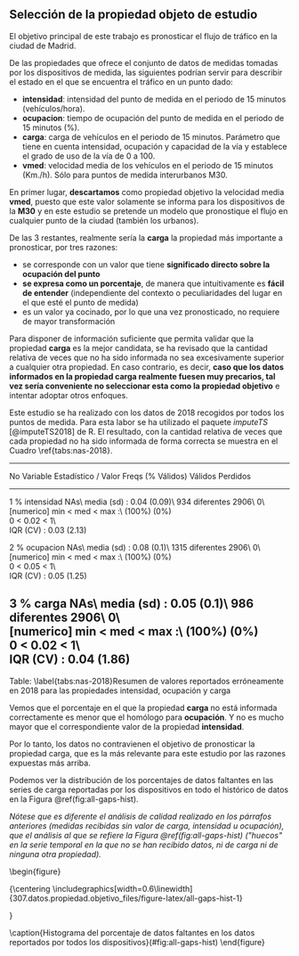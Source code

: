 




## Selección de la propiedad objeto de estudio

El objetivo principal de este trabajo es pronosticar el flujo de tráfico en la ciudad de Madrid.

De las propiedades que ofrece el conjunto de datos de medidas tomadas por los dispositivos de medida, las siguientes podrían servir para describir el estado en el que se encuentra el tráfico en un punto dado:

* **intensidad**: intensidad del punto de medida en el periodo de 15 minutos (vehículos/hora).
* **ocupacion**: tiempo de ocupación del punto de medida en el periodo de 15 minutos (%).
* **carga**: carga de vehículos en el periodo de 15 minutos. Parámetro que tiene en cuenta intensidad, ocupación y capacidad de la vía y establece el grado de uso de la vía de 0 a 100. 
* **vmed**: velocidad media de los vehículos en el periodo de 15 minutos (Km./h). Sólo para puntos de medida interurbanos M30.

En primer lugar, **descartamos** como propiedad objetivo la velocidad media **vmed**, puesto que este valor solamente se informa para los dispositivos de la **M30** y en este estudio se pretende un modelo que pronostique el flujo en cualquier punto de la ciudad (también los urbanos).

De las 3 restantes, realmente sería la **carga** la propiedad más importante a pronosticar, por tres razones:

* se corresponde con un valor que tiene **significado directo sobre la ocupación del punto**
* **se expresa como un porcentaje**, de manera que intuitivamente es **fácil de entender** (independiente del contexto o peculiaridades del lugar en el que esté el punto de medida)
* es un valor ya cocinado, por lo que una vez pronosticado, no requiere de mayor transformación

<!-- La propiedad **carga** depende de otras tres: **ocupación**, **intensidad** y **capacidad**. Sin embargo, resulta bastante curioso el hecho de que la propiedad **capacidad** no forme parte de ninguno de los dos conjuntos de datos (flujo y localización).  -->

<!-- $\color{red}{\text{TODO: aclararlo con el Ayuntamiento.}}$ -->

<!-- Igualmente, resulta curioso que haya casos en los que estando informadas las propiedades **ocupación** e **intensidad** no esté informado el valor de **carga**. Esto ocurre con cierta frecuencia. -->

<!-- $\color{red}{\text{TODO: aclararlo con el Ayuntamiento.}}$ -->

<!-- De hecho, en los datos informados por todos los dispositivos (en sus distintas propiedades) se observan con frecuencia fallas a lo largo del tiempo. -->

<!-- Por ejemplo, si analizamos los datos del dispositivo **1002** a finales de Octubre de 2018 vemos que: -->

<!-- * **los datos de carga no han sido informados**, pese a que sí están informados los datos de intensidad y ocupación. -->
<!-- * los datos de **ocupación** tienen fallas para los días 29 y 31. -->
<!-- * los datos de **intensidad** tienen fallas para los días 29 y 31. -->

<!-- Lo podemos observar en la Figura \@ref(fig:gaps-1002). -->

<!-- ```{r gaps-1002, fig.cap='Métricas informadas por el dispositivo 1.002 a finales de Octubre de 2018'} -->
<!-- require('ggplot2') -->
<!-- require('gridExtra') -->
<!-- require('padr') -->
<!-- require('xts') -->

<!-- metrics <- tff.get.parsed.metrics(d = 1002) -->
<!-- metrics.xts <- metrics %>% tff.clean %>% tff.pad %>% tff.as.xts -->

<!-- grid.arrange(arrangeGrob(autoplot(metrics.xts$intensidad %>% tail(1000)) + -->
<!--                            xlab('Intensidad') +  ylab('vehículos/hora'), -->
<!--                          autoplot(metrics.xts$ocupacion %>% tail(1000)) + -->
<!--                            xlab('Ocupación') +  ylab('tiempo/hora'), -->
<!--                          ncol = 2), -->
<!--              autoplot(metrics.xts$carga %>% tail(1000)) + -->
<!--                xlab('Carga') +  ylab('%'), -->
<!--              nrow = 2) -->
<!-- pool::poolClose(tff.get.conn()) -->
<!-- ``` -->

Para disponer de información suficiente que permita validar que la propiedad **carga** es la mejor candidata, se ha revisado que la cantidad relativa de veces que no ha sido informada no sea excesivamente superior a cualquier otra propiedad. En caso contrario, es decir, **caso que los datos informados en la propiedad carga realmente fuesen muy precarios, tal vez sería conveniente no seleccionar esta como la propiedad objetivo** e intentar adoptar otros enfoques.

Este estudio se ha realizado con los datos de 2018 recogidos por todos los puntos de medida. Para esta labor se ha utilizado el paquete *imputeTS* [@imputeTS2018] de R. El resultado, con la cantidad relativa de veces que cada propiedad no ha sido informada de forma correcta se muestra en el Cuadro \ref{tabs:nas-2018}.


<!-- ```{r, results = 'asis'} -->
<!-- require('RMySQL') -->

<!-- TODO: tal vez volver a calcular estos valores -->
<!-- TODO: esto no se dibuja bien en pdf y no sé por qué es -->
<!-- nas <- dbGetQuery(tff.get.conn(), -->
<!--                   "select -->
<!--                    `intensidad.numberNAs`/`intensidad.lengthTimeSeries` as `% intensidad NAs`, -->
<!--                    `ocupacion.numberNAs`/`ocupacion.lengthTimeSeries` as `% ocupacion NAs`, -->
<!--                    `carga.numberNAs`/`carga.lengthTimeSeries` as `% carga NAs` -->
<!--                    from MyTableForGaps") -->
<!-- tff.dfSummary(nas, caption='\\label{tabs:nas-2018} Resumen de valores reportados erróneamente en 2018') -->
<!-- pool::poolClose(tff.get.conn()) -->
<!-- ``` -->

  ---------------------------------------------------------------------------------------------
  No   Variable            Estadístico / Valor        Freqs (% Válidos)      Válidos  Perdidos  
  ---- ------------------- -------------------------- ---------------------- -------- ---------
  1    % intensidad NAs\   media (sd) : 0.04 (0.09)\   934 diferentes        2906\    0\       
       [numerico]          min < med < max :\                                (100%)   (0%)     
                           0 < 0.02 < 1\                                                       
                           IQR (CV) : 0.03 (2.13)                                              
  
  2    % ocupacion NAs\    media (sd) : 0.08 (0.1)\    1315 diferentes       2906\    0\       
       [numerico]          min < med < max :\                                (100%)   (0%)     
                           0 < 0.05 < 1\                                                       
                           IQR (CV) : 0.05 (1.25)                                              
  
  3    % carga NAs\        media (sd) : 0.05 (0.1)\    986 diferentes        2906\    0\       
       [numerico]          min < med < max :\                                (100%)   (0%)     
                           0 < 0.02 < 1\                                                       
                           IQR (CV) : 0.04 (1.86)                                              
  ---------------------------------------------------------------------------------------------
  
  Table: \label{tabs:nas-2018}Resumen de valores reportados erróneamente en 2018 para las propiedades intensidad, ocupación y carga

Vemos que el porcentaje en el que la propiedad **carga** no está informada correctamente es menor que el homólogo para **ocupación**. Y no es mucho mayor que el correspondiente valor de la propiedad **intensidad**. 

Por lo tanto, los datos no contravienen el objetivo de pronosticar la propiedad carga, que es la más relevante para este estudio por las razones expuestas más arriba.

Podemos ver la distribución de los porcentajes de datos faltantes en las series de carga reportadas por los dispositivos en todo el histórico de datos en la Figura \@ref(fig:all-gaps-hist). 

*Nótese que es diferente el análisis de calidad realizado en los párrafos anteriores (medidas recibidas sin valor de carga, intensidad u ocupación), que el análisis al que se refiere la Figura \@ref(fig:all-gaps-hist) ("huecos" en la serie temporal en la que no se han recibido datos, ni de carga ni de ninguna otra propiedad).*



\begin{figure}

{\centering \includegraphics[width=0.6\linewidth]{307.datos.propiedad.objetivo_files/figure-latex/all-gaps-hist-1} 

}

\caption{Histograma del porcentaje de datos faltantes en los datos reportados por todos los dispositivos}(\#fig:all-gaps-hist)
\end{figure}


